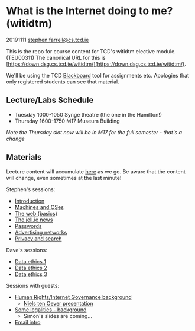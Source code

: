 # What is the Internet doing to me? (witidtm)

20191111 stephen.farrell@cs.tcd.ie

This is the repo for course content for TCD's witidtm elective module.
(TEU00311) The canonical URL for this is
[https://down.dsg.cs.tcd.ie/witidtm/](https://down.dsg.cs.tcd.ie/witidtm/).

We'll be using the TCD
[Blackboard](https://tcd.blackboard.com/webapps/blackboard/execute/courseMain?course_id=_56807_1)
tool for assignments etc. Apologies that only registered students can see that
material.

## Lecture/Labs Schedule

- Tuesday 1000-1050 Synge theatre (the one in the Hamilton!)
- Thursday 1600-1750 M17 Museum Building

*Note the Thursday slot now will be in M17 for the full
semester - that's a change*

## Materials

Lecture content will accumulate [here](./lectures) as we go.
Be aware that the content will change, even sometimes at the last minute!

Stephen's sessions:

- [Introduction](lectures/100-intro.pdf)
- [Machines and OSes](lectures/150-machines.pdf)
- [The web (basics)](lectures/200-web.pdf)
- [The jell.ie news](lectures/300-jellie.pdf)
- [Passwords](lectures/400-passwords.pdf)
- [Advertising networks](lectures/600-ads.pdf)
- [Privacy and search](lectures/700-doug.pdf)

Dave's sessions:

- [Data ethics 1](lectures/800-ethics.pdf)
- [Data ethics 2](lectures/1000-ethics.pdf)
- [Data ethics 3](lectures/1001-ethics.pdf)

Sessions with guests:

- [Human Rights/Internet Governance background](lectures/500-hr.pdf)
    - [Niels ten Oever presentation](lectures/500-niels.pdf)
- [Some legalities - background](lectures/900-law.pdf)
    - Simon's slides are coming...
- [Email intro](lectures/1100-mail.pdf)





